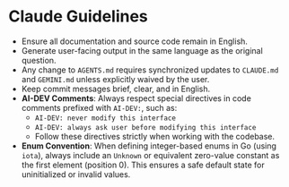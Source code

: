 # Claude Guidelines

- Ensure all documentation and source code remain in English.
- Generate user-facing output in the same language as the original question.
- Any change to `AGENTS.md` requires synchronized updates to `CLAUDE.md` and `GEMINI.md` unless explicitly waived by the user.
- Keep commit messages brief, clear, and in English.
- **AI-DEV Comments**: Always respect special directives in code comments prefixed with `AI-DEV:`, such as:
  - `AI-DEV: never modify this interface`
  - `AI-DEV: always ask user before modifying this interface`
  - Follow these directives strictly when working with the codebase.
- **Enum Convention**: When defining integer-based enums in Go (using `iota`), always include an `Unknown` or equivalent zero-value constant as the first element (position 0). This ensures a safe default state for uninitialized or invalid values.

